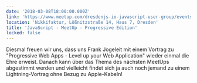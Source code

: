 ```yaml
---
date: '2018-03-08T18:00:00.000Z'
link: 'https://www.meetup.com/dresdenjs-io-javascript-user-group/events/242600608'
location: 'Nikkifaktur, Lößnitzstraße 14, Haus 7, Dresden'
title: 'JavaScript - MeetUp - Progressive Edition'
locked: false
---
```

Diesmal freuen wir uns, dass uns Frank Jogeleit mit einem Vortrag zu "Progressive Web Apps - Level up your Web Application" wieder einmal die Ehre erweist. Danach kann über das Thema des nächsten MeetUps abgestimmt werden und vielleicht findet sich ja auch noch jemand zu einem Lightning-Vortrag ohne Bezug zu Apple-Kabeln!
